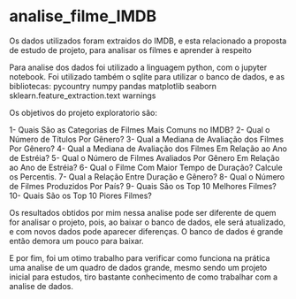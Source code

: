 # analise_filme_IMDB

Os dados utilizados foram extraidos do IMDB, e esta relacionado a proposta de estudo de projeto, para analisar os filmes e aprender à respeito

Para analise dos dados foi utilizado a linguagem python, com o jupyter notebook.
Foi utilizado também o sqlite para utilizar o banco de dados, 
e as bibliotecas:
	 pycountry
	 numpy 
	 pandas
	 matplotlib 
	 seaborn
	 sklearn.feature_extraction.text
	 warnings

Os objetivos do projeto exploratorio são:

1- Quais São as Categorias de Filmes Mais Comuns no IMDB?
2- Qual o Número de Títulos Por Gênero?
3- Qual a Mediana de Avaliação dos Filmes Por Gênero?
4- Qual a Mediana de Avaliação dos Filmes Em Relação ao Ano de Estréia?
5- Qual o Número de Filmes Avaliados Por Gênero Em Relação ao Ano de Estréia?
6- Qual o Filme Com Maior Tempo de Duração? Calcule os Percentis.
7- Qual a Relação Entre Duração e Gênero?
8- Qual o Número de Filmes Produzidos Por País?
9- Quais São os Top 10 Melhores Filmes?
10- Quais São os Top 10 Piores Filmes?

Os resultados obtidos por mim nessa analise pode ser diferente de quem for analisar o projeto, pois, ao baixar o banco de dados, ele será atualizado, e com novos dados pode aparecer diferenças.
O banco de dados é grande então demora um pouco para baixar.

E por fim, foi um otimo trabalho para verificar como funciona na prática uma analise de um quadro de dados grande, mesmo sendo um projeto inicial para estudos, tiro bastante conhecimento de como trabalhar com a analise de dados.
